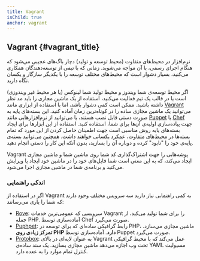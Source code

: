 ```yaml
---
title: Vagrant
isChild: true
anchor: vagrant
---
```


## Vagrant {#vagrant_title}

نرم‌افزار در محیط‌های متفاوت (محیط توسعه و تولید) دچار باگ‌های عجیبی می‌شود که هنگام اجرای رسمی، با آن مواجه می‌شوید. زمانی که با تیمی از توسعه‌دهندگان همکاری می‌کنید، بسیار دشوار است که محیط‌های مختلف توسعه را با یکدیگر سازگار و یکسان نگاه دارید.

اگر محیط توسعه‌ی شما ویندوز و محیط تولید شما لینوکس (یا هر محیط غیر ویندوزی) است یا در قالب یک تیم فعالیت می‌کنید، استفاده از یک ماشین مجازی را باید مد نظر داشته باشید. ممکن است کمی دشوار باشد، اما با استفاده از ابزاری مانند [Vagrant][vagrant] می‌توانید یک ماشین مجازی ساده را در کوتاه‌ترین زمان آماده کنید. این بسته‌های پایه به صورت دستی قابل نصب هستند، یا می‌توانید از نرم‌افزارهایی مانند [Puppet][puppet] یا [Chef][chef] جهت پیاده‌سازی اولیه‌ی آن‌ها برای شما، استفاده کنید. استفاده از این ابزارها برای ایجاد بسته‌های پایه روش مناسبی است جهت اطمینان حاصل کردن از این مورد که تمام بسته‌ها در محیط‌های متفاوت، عمکرد یکسانی خواهند داشت. همچنین می‌توانید بسته‌ی پایه‌ی خود را "نابود" کرده و دوباره آن را بسازید، بدون آنکه این کار را دستی انجام دهید.

Vagrant پوشه‌هایی را جهت اشتراک‌گذاری کد شما روی ماشین شما و ماشین مجازی ایجاد می‌کند، که به این معنی است شما فایل‌های خود را در ماشین خود ایجاد یا ویرایش می‌کنید و برنامه‌ی شما در ماشین مجازی اجرا می‌شود.

### اندکی راهنمایی

اگر در استفاده از Vagrant به کمی راهنمایی نیاز دارید سه سرویس مختلف وجود دارند که شما را یاری می‌رسانند:

- [Rove][rove]: سرویسی که عمومی‌ترین خدمات Vagrant را برای شما تولید می‌کند، از جمله PHP. آماده‌سازی توسط Chef صورت می‌گیرد.
- [Puphpet][puphpet]: رابط گرافیکی ساده‌ای که برای توسعه در PHP، ماشین مجازی می‌سازد. **تمرکز زیادی روی PHP دارد**. آماده‌سازی توسط Puppet صورت می‌گیرد.
- [Protobox][protobox]: به عنوان لایه‌ای در بالای Vagrant عمل می‌کند که با محیط گرافیکی تحت وب اجازه می‌دهد ماشین مجازی بسازید. یک سند ساده‌ی YAML مسیولیت کنترل تمام موارد را به ععده دارد.

[vagrant]: http://vagrantup.com/
[puppet]: http://www.puppetlabs.com/
[chef]: http://www.opscode.com/
[rove]: http://rove.io/
[puphpet]: https://puphpet.com/
[protobox]: http://getprotobox.com/
